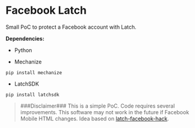 # Facebook Latch

Small PoC to protect a Facebook account with Latch.

**Dependencies:**

* Python

* Mechanize
```
pip install mechanize
```

* LatchSDK
```
pip install latchsdk
```


> ###Disclaimer###
>This is a simple PoC. Code requires several improvements. This software may not work in the future if Facebook Mobile HTML changes. Idea based on [latch-facebook-hack](https://github.com/jaesga/latch-facebook-hack).
